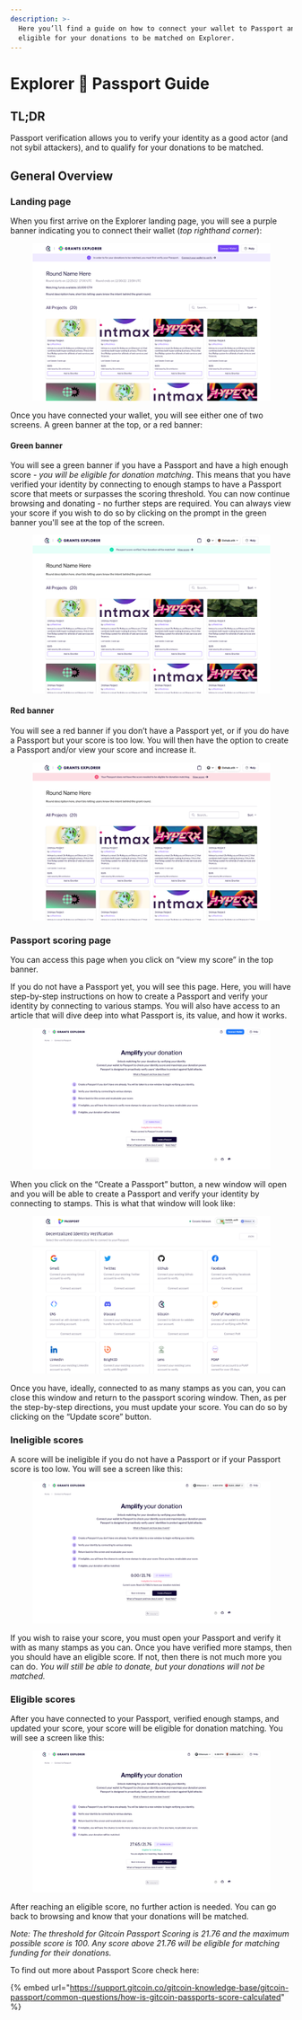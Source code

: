 ```yaml
---
description: >-
  Here you’ll find a guide on how to connect your wallet to Passport and become
  eligible for your donations to be matched on Explorer.
---
```


# Explorer 🤝 Passport Guide

## TL;DR

Passport verification allows you to verify your identity as a good actor (and not sybil attackers), and to qualify for your donations to be matched.

## General Overview

### Landing page

When you first arrive on the Explorer landing page, you will see a purple banner indicating you to connect their wallet (_top righthand corner_):

<figure><img src="../.gitbook/assets/Landing.png" alt=""><figcaption></figcaption></figure>

Once you have connected your wallet, you will see either one of two screens. A green banner at the top, or a red banner:

#### Green banner

You will see a green banner if you have a Passport and have a high enough score - _you will be eligible for donation matching_. This means that you have verified your identity by connecting to enough stamps to have a Passport score that meets or surpasses the scoring threshold. You can now continue browsing and donating - no further steps are required. You can always view your score if you wish to do so by clicking on the prompt in the green banner you'll see at the top of the screen.

<figure><img src="../.gitbook/assets/Verified.png" alt=""><figcaption></figcaption></figure>

#### Red banner

You will see a red banner if you don’t have a Passport yet, or if you do have a Passport but your score is too low. You will then have the option to create a Passport and/or view your score and increase it.

<figure><img src="../.gitbook/assets/Ineligible.png" alt=""><figcaption></figcaption></figure>

### Passport scoring page

You can access this page when you click on “view my score” in the top banner.

If you do not have a Passport yet, you will see this page. Here, you will have step-by-step instructions on how to create a Passport and verify your identity by connecting to various stamps. You will also have access to an article that will dive deep into what Passport is, its value, and how it works.

<figure><img src="../.gitbook/assets/Gitcoin _ Grant Explorer.png" alt=""><figcaption></figcaption></figure>

When you click on the “Create a Passport” button, a new window will open and you will be able to create a Passport and verify your identity by connecting to stamps. This is what that window will look like:

<figure><img src="../.gitbook/assets/Passport_Stamps.png" alt=""><figcaption></figcaption></figure>

Once you have, ideally, connected to as many stamps as you can, you can close this window and return to the passport scoring window. Then, as per the step-by-step directions, you must update your score. You can do so by clicking on the “Update score” button.

### Ineligible scores

A score will be ineligible if you do not have a Passport or if your Passport score is too low. You will see a screen like this:

<figure><img src="../.gitbook/assets/Gitcoin _ Grant Explorer (2).png" alt=""><figcaption></figcaption></figure>

If you wish to raise your score, you must open your Passport and verify it with as many stamps as you can. Once you have verified more stamps, then you should have an eligible score. If not, then there is not much more you can do. _You will still be able to donate, but your donations will not be matched._

### Eligible scores

After you have connected to your Passport, verified enough stamps, and updated your score, your score will be eligible for donation matching. You will see a screen like this:

<figure><img src="../.gitbook/assets/Gitcoin _ Grant Explorer (1).png" alt=""><figcaption></figcaption></figure>

After reaching an eligible score, no further action is needed. You can go back to browsing and know that your donations will be matched.

_Note: The threshold for Gitcoin Passport Scoring is 21.76 and the maximum possible score is 100. Any score above 21.76 will be eligible for matching funding for their donations._

To find out more about Passport Score check here:&#x20;

{% embed url="https://support.gitcoin.co/gitcoin-knowledge-base/gitcoin-passport/common-questions/how-is-gitcoin-passports-score-calculated" %}
